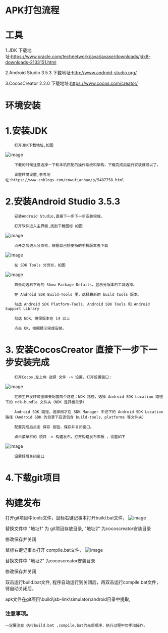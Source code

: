 # APK打包流程

# 工具

 1.JDK  下载地址:https://www.oracle.com/technetwork/java/javase/downloads/jdk8-downloads-2133151.html
 
 2.Android Studio 3.5.3 下载地址:http://www.android-studio.org/
 
 3.CocosCreator 2.2.0  下载地址:https://www.cocos.com/creator/
 
 
# 环境安装

#  1.安装JDK
		打开JDK下载地址,如图
![image](/ReadMeTexture/install1.png)  
    
		下载的时候注意选择一下和本机匹配的操作系统和架构，下载完成后运行安装就可以了。
   
		设置环境设置,参考地址:https://www.cnblogs.com/cnwutianhao/p/5487758.html

#  2.安装Android Studio 3.5.3
		安装Android Studio,直接下一步下一步安装完成。
		
		打开软件进入主界面,找到下载图标 如图
![image](/ReadMeTexture/install2.png) 
		
		点开之后进入分页栏，根据自己想支持的手机版本去下载
![image](/ReadMeTexture/install3.png) 
		
		在 SDK Tools 分页栏，如图
![image](/ReadMeTexture/install4.png) 
		
		首先勾选右下角的 Show Package Details，显示分版本的工具选择。

		在 Android SDK Build-Tools 里，选择最新的 build tools 版本。

		勾选 Android SDK Platform-Tools, Android SDK Tools 和 Android Support Library

		勾选 NDK，确保版本在 14 以上
		
		点击 OK，根据提示完成安装。
		
#  3.	安装CocosCreator 直接下一步下一步安装完成
		
		打开Cocos,左上角 选择 文件 -> 设置，打开设置窗口：
![image](/ReadMeTexture/install5.png) 
		
		在原生开发环境里面要配置两个路径：NDK 路径，选择 Android SDK Location 路径下的 ndk-bundle 文件夹（NDK 是其根目录）
		
		Android SDK 路径，选择刚才在 SDK Manager 中记下的 Android SDK Location 路径（Android SDK 的目录下应该包含 build-tools、platforms 等文件夹）
		
		配置完成后点击 保存 按钮，保存并关闭窗口。

	    点击菜单栏的 项目 -> 构建发布，打开构建发布面板 ，设置如下 
![image](/ReadMeTexture/install6.png) 
		
		设置好后关闭窗口
		
#  4.下载git项目	

#  构建发布

   打开git项目中tools文件，鼠标右键记事本打开build.bat文件，
![image](/ReadMeTexture/set1.png) 
   
   替换文件中 "地址1" 为 git项目存放目录,  "地址2" 为cocoscreator安装目录
  
   修改保存并关闭
   
   鼠标右键记事本打开 compile.bat文件，
![image](/ReadMeTexture/set2.png) 
   
   替换文件中 "地址2" 为cocoscreator安装目录
   
   修改保存并关闭
   
   双击运行build.bat文件, 程序自动运行到关闭后，再双击运行compile.bat文件，待自动关闭后，
   
   apk文件在git项目\build\jsb-link\simulator\android目录中提取,
   

### 注意事项。

	一定要注意 执行build.bat ,compile.bat的先后顺序，执行过程中勿手动操作。
	
	
	
	
	
	
	
	
	
	

